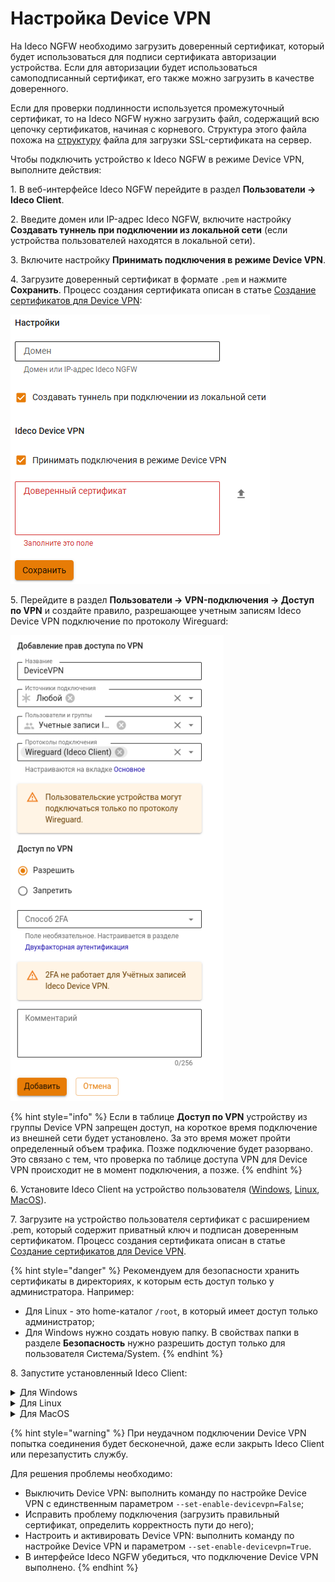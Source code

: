 # Настройка Device VPN

На Ideco NGFW необходимо загрузить доверенный сертификат, который будет использоваться для подписи сертификата авторизации устройства. Если для авторизации будет использоваться самоподписанный сертификат, его также можно загрузить в качестве доверенного.

Если для проверки подлинности используется промежуточный сертификат, то на Ideco NGFW нужно загрузить файл, содержащий всю цепочку сертификатов, начиная с корневого. Структура этого файла похожа на [структуру](/settings/services/certificates/upload-ssl-certificate-to-server.md) файла для загрузки SSL-сертификата на сервер.

Чтобы подключить устройство к Ideco NGFW в режиме Device VPN, выполните действия:

1\. В веб-интерфейсе Ideco NGFW перейдите в раздел **Пользователи -> Ideco Client**.

2\. Введите домен или IP-адрес Ideco NGFW, включите настройку **Создавать туннель при подключении из локальной сети** (если устройства пользователей находятся в локальной сети).

3\. Включите настройку **Принимать подключения в режиме Device VPN**.

4\. Загрузите доверенный сертификат в формате `.pem` и нажмите **Сохранить**. Процесс создания сертификата описан в статье [Создание сертификатов для Device VPN](/settings/users/ideco-client/device-vpn-cert.md):

![](/.gitbook/assets/ideco-client6.png)

5\. Перейдите в раздел **Пользователи -> VPN-подключения -> Доступ по VPN** и создайте правило, разрешающее учетным записям Ideco Device VPN подключение по протоколу Wireguard:

![](/.gitbook/assets/vpn-authorization18.png)

{% hint style="info" %}
Если в таблице **Доступ по VPN** устройству из группы Device VPN запрещен доступ, на короткое время подключение из внешней сети будет установлено. За это время может пройти определенный объем трафика.
Позже подключение будет разорвано. Это связано с тем, что проверка по таблице доступа VPN для Device VPN происходит не в момент подключения, а позже.
{% endhint %}

6\. Установите Ideco Client на устройство пользователя ([Windows](/settings/users/ideco-client/ideco-client-windows.md), [Linux](/settings/users/ideco-client/ideco-client-linux.md), [MacOS](/settings/users/ideco-client/ideco-client-macos.md)).

7\. Загрузите на устройство пользователя сертификат с расширением .pem, который содержит приватный ключ и подписан доверенным сертификатом. Процесс создания сертификата описан в статье [Создание сертификатов для Device VPN](/settings/users/ideco-client/device-vpn-cert.md). 

{% hint style="danger" %}
Рекомендуем для безопасности хранить сертификаты в директориях, к которым есть доступ только у администратора. Например:
* Для Linux - это home-каталог `/root`, в который имеет доступ только администратор;
* Для Windows нужно создать новую папку. В свойствах папки в разделе **Безопасность** нужно разрешить доступ только для пользователя Система/System.
{% endhint %}

8\. Запустите установленный Ideco Client:

<details>
<summary>Для Windows</summary>

Откройте командную строку от имени администратора и введите:

{% code overflow="wrap" %}
```
<абсолютный путь до IdecoClient>\IdecoClient.exe --set-devicevpn-cert-path=<абсолютный путь до файла сертификата> --set-devicevpn-host=<адрес NGFW> --set-enable-devicevpn=True
```
{% endcode %}

</details>

<details>
<summary>Для Linux</summary>

Откройте терминал и введите:

{% code overflow="wrap" %}
```
sudo <абсолютный путь до IdecoClient>/ld.so --argv0 IdecoClient --library-path <абсолютный путь до IdecoClient>/lib <абсолютный путь до IdecoClient>/IdecoClient --set-devicevpn-cert-path=<абсолютный путь до файла сертификата> --set-devicevpn-host=<адрес NGFW> --set-enable-devicevpn=True
```
{% endcode %}

Для вывода заданных параметров в консоль воспользуйтесь командой:

{% code overflow="wrap" %}
```
sudo <абсолютный путь до IdecoClient>/ld.so --argv0 IdecoClient --library-path <абсолютный путь до IdecoClient>/lib <абсолютный путь до IdecoClient>/IdecoClient --print-devicevpn-config=True
```
{% endcode %}

</details>

<details>
<summary>Для MacOS</summary>

Откройте терминал и введите:

{% code overflow="wrap" %}
```
sudo <абсолютный путь до IdecoClient>/IdecoClient --set-devicevpn-cert-path=<абсолютный путь до файла сертификата> --set-devicevpn-host=<адрес NGFW> --set-enable-devicevpn=True
```
{% endcode %}

Для вывода заданных параметров в консоль воспользуйтесь командой:

{% code overflow="wrap" %}
```
(sudo) <абсолютный путь до IdecoClient>/IdecoClient --print-devicevpn-config=True
```
{% endcode %}

</details>

{% hint style="warning" %}
При неудачном подключении Device VPN попытка соединения будет бесконечной, даже если закрыть Ideco Client или перезапустить службу.

Для решения проблемы необходимо:

* Выключить Device VPN: выполнить команду по настройке Device VPN с единственным параметром `--set-enable-devicevpn=False`;
* Исправить проблему подключения (загрузить правильный сертификат, определить корректность пути до него);
* Настроить и активировать Device VPN: выполнить команду по настройке Device VPN и параметром `--set-enable-devicevpn=True`.
* В интерфейсе Ideco NGFW убедиться, что подключение Device VPN выполнено.
{% endhint %}
